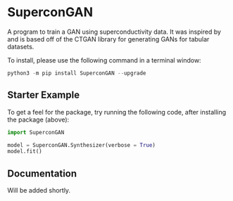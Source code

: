 # SuperconGAN

A program to train a GAN using superconductivity data.
It was inspired by and is based off of the CTGAN library for generating GANs for tabular datasets.

To install, please use the following command in a terminal window:

```PowerShell
python3 -m pip install SuperconGAN --upgrade
```

## Starter Example

To get a feel for the package, try running the following code, after installing the package (above):

```python
import SuperconGAN

model = SuperconGAN.Synthesizer(verbose = True)
model.fit()
```

## Documentation

Will be added shortly.
